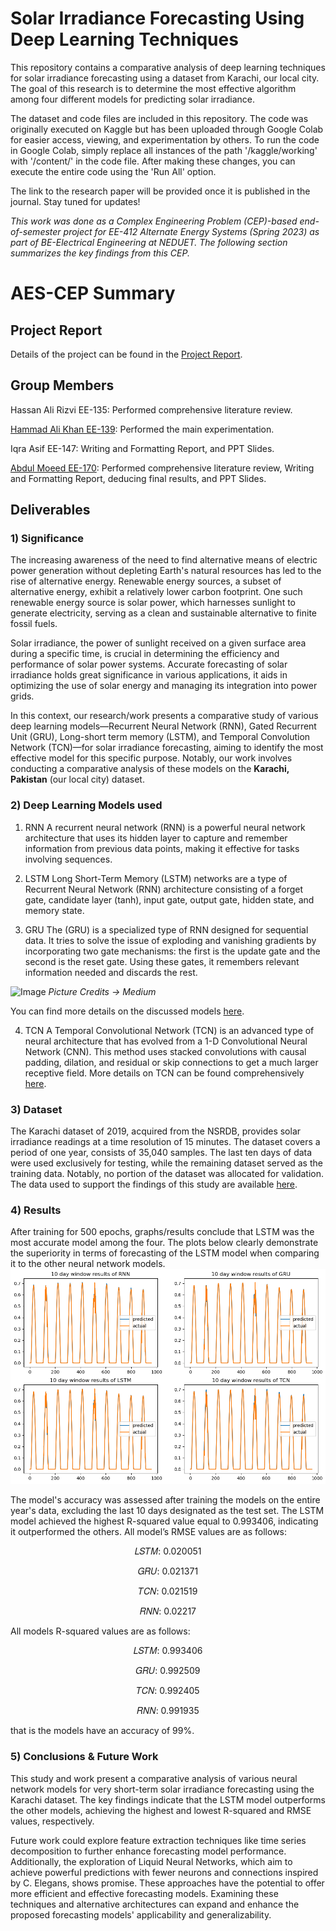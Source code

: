 # Solar Irradiance Forecasting Using Deep Learning Techniques

This repository contains a comparative analysis of deep learning techniques for solar irradiance forecasting using a dataset from Karachi, our local city. The goal of this research is to determine the most effective algorithm among four different models for predicting solar irradiance.

The dataset and code files are included in this repository. The code was originally executed on Kaggle but has been uploaded through Google Colab for easier access, viewing, and experimentation by others. To run the code in Google Colab, simply replace all instances of the path '/kaggle/working' with '/content/' in the code file. After making these changes, you can execute the entire code using the 'Run All' option.

The link to the research paper will be provided once it is published in the journal. Stay tuned for updates!

*This work was done as a Complex Engineering Problem (CEP)-based end-of-semester project for EE-412 Alternate Energy Systems (Spring 2023) as part of BE-Electrical Engineering at NEDUET. The following section summarizes the key findings from this CEP.*

# AES-CEP Summary

## Project Report
Details of the project can be found in the [Project Report](https://github.com/moeed17/Solar-Irradiance-Forecasting-Using-Deep-Learning-Techniques/blob/main/AES%20CEP.pdf).

## Group Members
Hassan Ali Rizvi EE-135: Performed comprehensive literature review.

[Hammad Ali Khan EE-139](https://github.com/hammaad2002): Performed the main experimentation.

Iqra Asif EE-147: Writing and Formatting Report, and PPT Slides.

[Abdul Moeed EE-170](https://github.com/moeed17): Performed comprehensive literature review, Writing and Formatting Report, deducing final results, and PPT Slides.

## Deliverables
### 1) Significance
The increasing awareness of the need to find alternative means of electric power generation without depleting Earth's natural resources has led to the rise of alternative energy. Renewable energy sources, a subset of alternative energy, exhibit a relatively lower carbon footprint. One such renewable energy source is solar power, which harnesses sunlight to generate electricity, serving as a clean and sustainable alternative to finite fossil fuels.

Solar irradiance, the power of sunlight received on a given surface area during a specific time, is crucial in determining the efficiency and performance of 
solar power systems. Accurate forecasting of solar irradiance holds great significance in various applications, it aids in optimizing the use of solar energy and managing its integration into power grids.

In this context, our research/work presents a comparative study of various deep learning models—Recurrent Neural Network (RNN), Gated Recurrent Unit (GRU), Long-short term memory (LSTM), and Temporal Convolution Network (TCN)—for solar irradiance forecasting, aiming to identify the most effective model for this specific purpose. Notably, our work involves conducting a comparative analysis of these models on the **Karachi, Pakistan** (our local city) dataset.

### 2) Deep Learning Models used
1. RNN
A recurrent neural network (RNN) is a powerful neural network architecture that uses its hidden layer to capture and remember information from previous data points, making it effective for tasks involving sequences.

2. LSTM
Long Short-Term Memory (LSTM) networks are a type of Recurrent Neural Network (RNN) architecture consisting of a forget gate, candidate layer (tanh), input gate, output gate, hidden state, and memory state.

3. GRU
The (GRU) is a specialized type of RNN designed for sequential data. It tries to solve the issue of exploding and vanishing gradients by incorporating two gate mechanisms: the first is the update gate and the second is the reset gate. Using these gates, it remembers relevant information needed and discards the rest.

![Image](https://miro.medium.com/v2/resize:fit:1400/format:webp/1*B0q2ZLsUUw31eEImeVf3PQ.png)
*Picture Credits -> Medium*

You can find more details on the discussed models [here](https://towardsdatascience.com/a-brief-introduction-to-recurrent-neural-networks-638f64a61ff4).

4. TCN
A Temporal Convolutional Network (TCN) is an advanced type of neural architecture that has evolved from a 1-D Convolutional Neural Network (CNN).
This method uses stacked convolutions with causal padding, dilation, and residual or skip connections to get a much larger receptive field.
More details on TCN can be found comprehensively [here](https://towardsdatascience.com/temporal-convolutional-networks-the-next-revolution-for-time-series-8990af826567).

### 3) Dataset
The Karachi dataset of 2019, acquired from the NSRDB, provides solar irradiance readings at a time resolution of 15 minutes. The dataset covers a period of one year, consists of 35,040 samples. The  last ten days of data were used exclusively for testing, while the remaining dataset served as the training data. Notably, no portion of the dataset was allocated for validation. The data used to support the findings of this study are available [here](https://nsrdb.nrel.gov/data-viewer).

### 4) Results
After training for 500 epochs, graphs/results conclude that LSTM was the most accurate model among the four. The plots below clearly demonstrate the superiority in terms of forecasting of the LSTM model when comparing it to the other neural network models.
![My Image](https://github.com/moeed17/Solar-Irradiance-Forecasting-Using-Deep-Learning-Techniques/blob/main/Results.png)

The model's accuracy was assessed after training the models on the entire year's data, excluding the last 10 days designated as the test set. The LSTM model achieved the highest R-squared value equal to 0.993406, indicating it outperformed the others. All model’s RMSE values are as follows: 

<p align="center">
𝐿𝑆𝑇𝑀: 0.020051
<p align="center">
𝐺𝑅𝑈: 0.021371
<p align="center">
𝑇𝐶𝑁: 0.021519
<p align="center">
𝑅𝑁𝑁: 0.02217
</p>

All models R-squared values are as follows:
<p align="center">
𝐿𝑆𝑇𝑀: 0.993406 
<p align="center">
𝐺𝑅𝑈: 0.992509
<p align="center">
𝑇𝐶𝑁: 0.992405 
<p align="center">
𝑅𝑁𝑁: 0.991935 

that is the models have an accuracy of 99%.

### 5) Conclusions & Future Work
This study and work present a comparative analysis of various neural network models for very short-term solar irradiance forecasting using the Karachi dataset. The key findings indicate that the LSTM model outperforms the other models, achieving the highest and lowest R-squared and RMSE values, respectively.

Future work could explore feature extraction techniques like time series decomposition to further enhance forecasting model performance. Additionally, the exploration of Liquid Neural Networks, which aim to achieve powerful predictions with fewer neurons and connections inspired by C. Elegans, shows promise. These approaches have the potential to offer more efficient and effective forecasting models. Examining these techniques and alternative architectures can expand and enhance the proposed forecasting models' applicability and generalizability.
